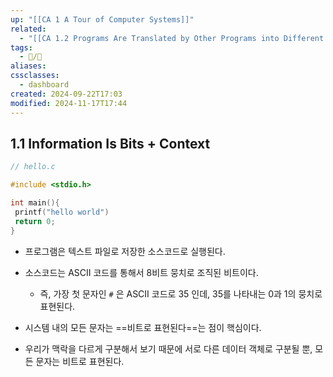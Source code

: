 ```yaml
---
up: "[[CA 1 A Tour of Computer Systems]]"
related:
  - "[[CA 1.2 Programs Are Translated by Other Programs into Different Forms]]"
tags:
  - 📝️/🌱️
aliases: 
cssclasses:
  - dashboard
created: 2024-09-22T17:03
modified: 2024-11-17T17:44
---
```


## 1.1 Information Is Bits + Context

```c
// hello.c

#include <stdio.h>

int main(){
 printf("hello world")
 return 0;
}
```

- 프로그램은 텍스트 파일로 저장한 소스코드로 실행된다.
- 소스코드는 ASCII 코드를 통해서 8비트 뭉치로 조직된 비트이다.

  - 즉, 가장 첫 문자인 `#` 은 ASCII 코드로 35 인데, 35를 나타내는 0과 1의 뭉치로 표현된다.

- 시스템 내의 모든 문자는 ==비트로 표현된다==는 점이 핵심이다.

- 우리가 맥락을 다르게 구분해서 보기 때문에 서로 다른 데이터 객체로 구분될 뿐, 모든 문자는 비트로 표현된다.
